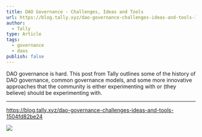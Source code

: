 ```yaml
---
title: DAO Governance - Challenges, Ideas and Tools
url: https://blog.tally.xyz/dao-governance-challenges-ideas-and-tools-1504fd82be24
author:
  - Tally
type: Article
tags:
  - governance
  - daos
publish: false
---
```


DAO governance is hard. This post from Tally outlines some of the history of DAO governance, common governance models, and some more innovative approaches that the community is either experimenting with or (they believe) should be experimenting with.

---
https://blog.tally.xyz/dao-governance-challenges-ideas-and-tools-1504fd82be24

![](https://blog.tally.xyz/dao-governance-challenges-ideas-and-tools-1504fd82be24)
